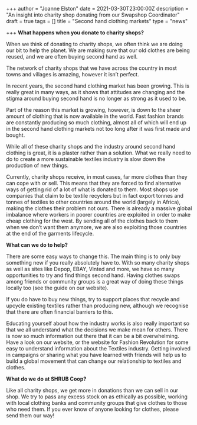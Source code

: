 +++
author = "Joanne Elston"
date = 2021-03-30T23:00:00Z
description = "An insight into charity shop donating from our Swapshop Coordinator"
draft = true
tags = []
title = "Second hand clothing markets"
type = "news"

+++
**What happens when you donate to charity shops?**

When we think of donating to charity shops, we often think we are doing our bit to help the planet. We are making sure that our old clothes are being reused, and we are often buying second hand as well.

The network of charity shops that we have across the country in most towns and villages is amazing, however it isn’t perfect.

In recent years, the second hand clothing market has been growing. This is really great in many ways, as it shows that attitudes are changing and the stigma around buying second hand is no longer as strong as it used to be.

Part of the reason this market is growing, however, is down to the sheer amount of clothing that is now available in the world. Fast fashion brands are constantly producing so much clothing, almost all of which will end up in the second hand clothing markets not too long after it was first made and bought.

While all of these charity shops and the industry around second hand clothing is great, it is a plaster rather than a solution. What we really need to do to create a more sustainable textiles industry is slow down the production of new things.

Currently, charity shops receive, in most cases, far more clothes than they can cope with or sell. This means that they are forced to find alternative ways of getting rid of a lot of what is donated to them. Most shops use companies that claim to be textile recyclers but in fact export tonnes and tonnes of textiles to other countries around the world (largely in Africa), making the clothes their problem not ours. There is already a massive global imbalance where workers in poorer countries are exploited in order to make cheap clothing for the west. By sending all of the clothes back to them when we don’t want them anymore, we are also exploiting those countries at the end of the garments lifecycle.

**What can we do to help?**

There are some easy ways to change this. The main thing is to only buy something new if you really absolutely have to. With so many charity shops as well as sites like Depop, EBAY, Vinted and more, we have so many opportunities to try and find things second hand. Having clothes swaps among friends or community groups is a great way of doing these things locally too (see the guide on our website).

If you do have to buy new things, try to support places that recycle and upcycle existing textiles rather than producing new, although we recognise that there are often financial barriers to this.

Educating yourself about how the industry works is also really important so that we all understand what the decisions we make mean for others. There is now so much information out there that it can be a bit overwhelming. Have a look on our website, or the website for Fashion Revolution for some easy to understand information about the Textiles industry. Getting involved in campaigns or sharing what you have learned with friends will help us to build a global movement that can change our relationship to textiles and clothes.

**What do we do at SHRUB Coop?**

Like all charity shops, we get more in donations than we can sell in our shop. We try to pass any excess stock on as ethically as possible, working with local clothing banks and community groups that give clothes to those who need them. If you ever know of anyone looking for clothes, please send them our way!